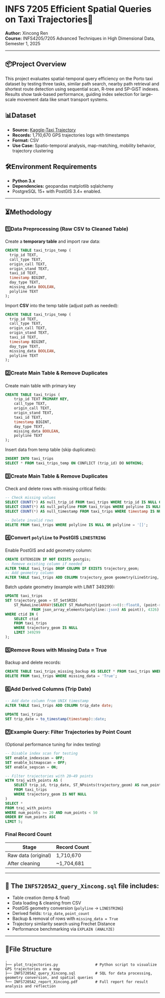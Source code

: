 # INFS 7205 Efficient Spatial Queries on Taxi Trajectories🚗

**Author:** Xincong Ren  
**Course:** INFS4205/7205 Advanced Techniques in High Dimensional Data, Semester 1, 2025

---

## 📦Project Overview
This project evaluates spatial-temporal query efficiency on the Porto taxi dataset by testing three tasks, similar path search, nearby path retrieval and shortest route detection using sequential scan, R-tree and SP-GiST indexes. Results show task-based performance, guiding index selection for large-scale movement data like smart transport systems.

## 📊Dataset

- **Source:** [Kaggle-Taxi Trajectory](https://www.kaggle.com/datasets/crailtap/taxi-trajectory)
- **Records:** 1,710,670 GPS trajectories logs with timestamps
- **Format:** CSV
- **Use Case:** Spatio-temporal analysis, map-matching, mobility behavior, trajectory clustering

## 🛠️Environment Requirements
- **Python 3.x**
- **Dependencies:** geopandas  matplotlib  sqlalchemy
- PostgreSQL 15+ with PostGIS 3.4+ enabled.

---
## ⏳Methodology

### 1️⃣Data Preprocessing (Raw CSV to Cleaned Table)
Create a **temporary table** and import raw data:
```sql
CREATE TABLE taxi_trips_temp (
  trip_id TEXT,
  call_type TEXT,
  origin_call TEXT,
  origin_stand TEXT,
  taxi_id TEXT,
  timestamp BIGINT,
  day_type TEXT,
  missing_data BOOLEAN,
  polyline TEXT
);
```

Import **CSV** into the temp table (adjust path as needed):
```sql
CREATE TABLE taxi_trips_temp (
  trip_id TEXT,
  call_type TEXT,
  origin_call TEXT,
  origin_stand TEXT,
  taxi_id TEXT,
  timestamp BIGINT,
  day_type TEXT,
  missing_data BOOLEAN,
  polyline TEXT
);
```

### 2️⃣Create Main Table & Remove Duplicates
Create main table with primary key
```sql
CREATE TABLE taxi_trips (
    trip_id TEXT PRIMARY KEY,
    call_type TEXT,
    origin_call TEXT,
    origin_stand TEXT,
    taxi_id TEXT,
    timestamp BIGINT,
    day_type TEXT,
    missing_data BOOLEAN,
    polyline TEXT
);
```

Insert data from temp table (skip duplicates):
```sql
INSERT INTO taxi_trips
SELECT * FROM taxi_trips_temp ON CONFLICT (trip_id) DO NOTHING;
```

### 3️⃣Create Main Table & Remove Duplicates
Check and delete rows with missing critical fields:
```sql
-- Check missing values
SELECT COUNT(*) AS null_trip_id FROM taxi_trips WHERE trip_id IS NULL OR trip_id = '';
SELECT COUNT(*) AS null_polyline FROM taxi_trips WHERE polyline IS NULL OR polyline = '[]';
SELECT COUNT(*) AS null_timestamp FROM taxi_trips WHERE timestamp IS NULL;

-- Delete invalid rows
DELETE FROM taxi_trips WHERE polyline IS NULL OR polyline = '[]';
```

### 4️⃣Convert  `polyline` to PostGIS `LINESTRING`
Enable PostGIS and add geometry column:
```sql
CREATE EXTENSION IF NOT EXISTS postgis;
-- Remove existing column if needed
ALTER TABLE taxi_trips DROP COLUMN IF EXISTS trajectory_geom;
-- Add geometry column
ALTER TABLE taxi_trips ADD COLUMN trajectory_geom geometry(LineString, 4326);
```

Batch update geometry (example with LIMIT 349299):
```sql
UPDATE taxi_trips
SET trajectory_geom = ST_SetSRID(
    ST_MakeLine(ARRAY(SELECT ST_MakePoint((point->>0)::float8, (point->>1)::float8)
            FROM json_array_elements(polyline::json) AS point)), 4326)
WHERE ctid IN (
    SELECT ctid
    FROM taxi_trips
    WHERE trajectory_geom IS NULL
    LIMIT 349299
);
```

### 5️⃣Remove Rows with Missing Data = True
Backup and delete records:
```sql
CREATE TABLE taxi_trips_missing_backup AS SELECT * FROM taxi_trips WHERE missing_data = 'True';
DELETE FROM taxi_trips WHERE missing_data = 'True';
```

### 6️⃣Add Derived Columns (Trip Date)
```sql
-- Add date column from UNIX timestamp
ALTER TABLE taxi_trips ADD COLUMN trip_date date;

UPDATE taxi_trips
SET trip_date = to_timestamp(timestamp)::date;
```

### 7️⃣Example Query: Filter Trajectories by Point Count
(Optional performance tuning for index testing)
```sql
-- Disable index scan for testing
SET enable_indexscan = OFF;
SET enable_bitmapscan = OFF;
SET enable_seqscan = ON;

-- Filter trajectories with 20–49 points
WITH traj_with_points AS (
    SELECT trip_id, trip_date, ST_NPoints(trajectory_geom) AS num_points
    FROM taxi_trips
    WHERE trajectory_geom IS NOT NULL
)
SELECT *
FROM traj_with_points
WHERE num_points >= 20 AND num_points < 50
ORDER BY num_points ASC
LIMIT 5;
```

### **Final Record Count**  
| Stage                  | Record Count |  
|------------------------|--------------|  
| Raw data (original)    | 1,710,670    |  
| After cleaning         | ~1,704,681   |  

---

## 📄 The `INFS7205A2_query_Xincong.sql` file includes:
- Table creation (temp & final)
- Data loading & cleaning from CSV
- PostGIS geometry conversion (`polyline` → `LINESTRING`)
- Derived fields: `trip_date`, `point_count`
- Backup & removal of rows with `missing_data = True`
- Trajectory similarity search using Frechet Distance
- Performance benchmarking via `EXPLAIN (ANALYZE)`

--- 
## 📁File Structure
```
.
├── plot_trajectories.py                 # Python script to visualize GPS trajectories on a map
├── INFS7205A2_query_Xincong.sql         # SQL for data processing, geometry conversion, and spatial queries
└── INFS7205A2_report_Xincong.pdf        # Full report for result analysis and reflection
```

---


